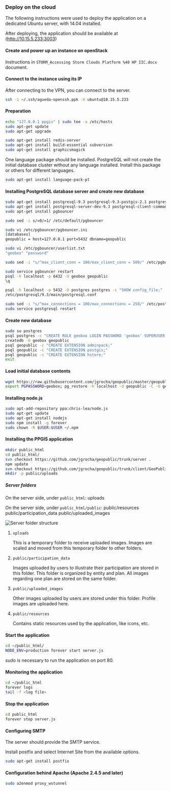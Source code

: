 ### Deploy on the cloud 

The following instructions were used to deploy the application on a dedicated Ubuntu server, with 14.04 installed.

After deploying, the application should be available at (http://10.15.5.233:3003)

#### Create and power up an instance on openStack

Instructions in `STORM_Accessing Storm Clouds Platform %40 HP IIC.docx` document.

#### Connect to the instance using its IP

After connecting to the VPN, you can connect to the server.

```bash
ssh -i ~/.ssh/agueda-openssh.ppk -X ubuntu@10.15.5.233
```

#### Preparation

```bash
echo "127.0.0.1 ppgis" | sudo tee -a /etc/hosts
sudo apt-get update
sudo apt-get upgrade

sudo apt-get install redis-server
sudo apt-get install build-essential subversion
sudo apt-get install graphicsmagick
```

One language package should be installed. PostgreSQL will not create the initial database cluster without any language installed.
Install this package or others for different languages.

```bash
sudo apt-get install language-pack-pt
```

#### Installing PostgreSQL database server and create new database

```bash
sudo apt-get install postgresql-9.3 postgresql-9.3-postgis-2.1 postgresql-contrib
sudo apt-get install postgresql-server-dev-9.3 postgresql-client-common postgresql-client-9.3
sudo apt-get install pgbouncer

sudo sed -i s/=0/=1/ /etc/default/pgbouncer

sudo vi /etc/pgbouncer/pgbouncer.ini
[databases]
geopublic = host=127.0.0.1 port=5432 dbname=geopublic

sudo vi /etc/pgbouncer/userlist.txt
"geobox" "password"

sudo sed -i "s/^max_client_conn = 100/max_client_conn = 500/" /etc/pgbouncer/pgbouncer.ini

sudo service pgbouncer restart
psql -h localhost -p 6432 -U geobox geopublic
\q

psql -h localhost -p 5432 -U postgres postgres -c "SHOW config_file;"
/etc/postgresql/9.3/main/postgresql.conf

sudo sed -i "s/^max_connections = 100/max_connections = 250/" /etc/postgresql/9.3/main/postgresql.conf
sudo service postgresql restart
```

#### Create new database

```bash
sudo su postgres
psql postgres -c "CREATE ROLE geobox LOGIN PASSWORD 'geobox' SUPERUSER INHERIT CREATEDB CREATEROLE REPLICATION;"
createdb -O geobox geopublic
psql geopublic -c "CREATE EXTENSION adminpack;"
psql geopublic -c "CREATE EXTENSION postgis;"
psql geopublic -c "CREATE EXTENSION hstore;"
exit
```

#### Load initial database contents

```bash
wget https://raw.githubusercontent.com/jgrocha/geopublic/master/geopublic-demo.backup
export PGPASSWORD=geobox; pg_restore -h localhost -d geopublic -C -U geobox geopublic-demo.backup
```


#### Installing node.js

```bash
sudo apt-add-repository ppa:chris-lea/node.js
sudo apt-get update
sudo apt-get install nodejs
sudo npm install -g forever
sudo chown -R $USER:$USER ~/.npm
```

#### Installing the PPGIS application

```bash
mkdir public_html
cd public_html/
svn checkout https://github.com/jgrocha/geopublic/trunk/server .
npm update
svn checkout https://github.com/jgrocha/geopublic/trunk/client/GeoPublic/build/production/GeoPublic public
mkdir -p public/uploads
```

##### Server folders

On the server side, under `public_html`:
 uploads

On the server side, under `public_html/public`:
 public/resources
 public/participation_data
 public/uploaded_images

![Server folder structure](serverfolderstructure.png "Server folder structure")

1. `uploads`

    This is a temporary folder to receive uploaded images. Images are scaled and moved from this temporary folder to other folders.

2. `public/participation_data`

    Images uploaded by users to illustrate their participation are stored in this folder. This folder is organized by entity and plan. All images regarding one plan are stored on the same folder.

3. `public/uploaded_images`

    Other images uploaded by users are stored under this folder. Profile images are uploaded here.

4. `public/resources`

    Contains static resources used by the application, like icons, etc.

#### Start the application

```bash
cd ~/public_html/
NODE_ENV=production forever start server.js
```

sudo is necessary to run the application on port 80.

#### Monitoring the application

```bash
cd ~/public_html
forever logs
tail -f <log file>
```

#### Stop the application

```bash
cd public_html
forever stop server.js
```

#### Configuring SMTP

The server should provide the SMTP service.

Install postfix and select Internet Site from the available options.

```bash
sudo apt-get install postfix
```

#### Configuration behind Apache (Apache 2.4.5 and later)

```bash
sudo a2enmod proxy_wstunnel
```
